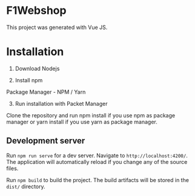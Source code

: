 # F1Webshop

This project was generated with Vue JS.

# Installation

1. Download Nodejs

2. Install npm

Package Manager - NPM / Yarn

3. Run installation with Packet Manager

Clone the repository and run npm install if you use npm as package manager or yarn install if you use yarn as package manager.

## Development server

Run `npm run serve` for a dev server. Navigate to `http://localhost:4200/`. The application will automatically reload if you change any of the source files.

Run `npm build` to build the project. The build artifacts will be stored in the `dist/` directory.
